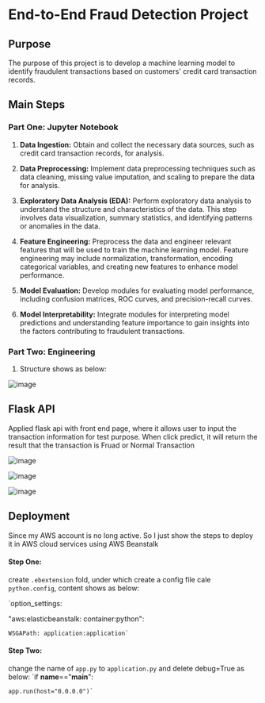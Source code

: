 # End-to-End Fraud Detection Project

## Purpose

The purpose of this project is to develop a machine learning model to identify fraudulent transactions based on customers' credit card transaction records.

## Main Steps

### Part One: Jupyter Notebook

1. **Data Ingestion:** Obtain and collect the necessary data sources, such as credit card transaction records, for analysis.

2. **Data Preprocessing:** Implement data preprocessing techniques such as data cleaning, missing value imputation, and scaling to prepare the data for analysis.

3. **Exploratory Data Analysis (EDA):** Perform exploratory data analysis to understand the structure and characteristics of the data. This step involves data visualization, summary statistics, and identifying patterns or anomalies in the data.

4. **Feature Engineering:** Preprocess the data and engineer relevant features that will be used to train the machine learning model. Feature engineering may include normalization, transformation, encoding categorical variables, and creating new features to enhance model performance.

5. **Model Evaluation:** Develop modules for evaluating model performance, including confusion matrices, ROC curves, and precision-recall curves.

6. **Model Interpretability:** Integrate modules for interpreting model predictions and understanding feature importance to gain insights into the factors contributing to fraudulent transactions.

### Part Two: Engineering

1. Structure shows as below:

![image](https://github.com/Sol2023/fraud-detection/assets/92194263/b1ca07a6-6d8d-44f5-960b-9f1b008ff61e)


## Flask API

Applied flask api with front end page, where it allows user to input the transaction information for test purpose. When click predict, it will return the result that the transaction is Fruad or Normal Transaction

![image](https://github.com/Sol2023/fraud-detection/assets/92194263/0f336f43-035e-4640-960d-80f1c0d76025)

![image](https://github.com/Sol2023/fraud-detection/assets/92194263/7a22036a-5a71-4951-bde2-176f4e4cce5b)

![image](https://github.com/Sol2023/fraud-detection/assets/92194263/131324a4-c4a6-4eca-b8c9-8ebba42b3846)



## Deployment

Since my AWS account is no long active. So I just show the steps to deploy it in AWS cloud services using AWS Beanstalk

#### Step One: 
create `.ebextension` fold, under which create a config file cale `python.config`, content shows as below: 

`option_settings:

  "aws:elasticbeanstalk: container:python":
  
    WSGAPath: application:application`


#### Step Two:
change the name of `app.py` to `application.py` and delete debug=True as below:
`if __name__=="__main__":

    app.run(host="0.0.0.0")`



